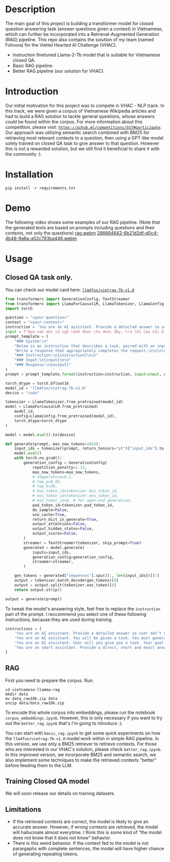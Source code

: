 # Description
The main goal of this project is building a transformer model for closed question answering task (answer questions given a context) in Vietnamese, which can further be incorporated into a Retrieval-Augmented Generation (RAG) pipeline. This repo also contains the solution of my team (named Folivora) for the Viettel Hearted AI Challenge (VHAC).
- Instruction finetuned Llama-2-7b model that is suitable for Vietnamese closed QA.
- Basic RAG pipeline.
- Better RAG pipeline (our solution for VHAC).

# Introduction
Our initial motivation for this project was to compete in VHAC -  NLP track. In this track, we were given a corpus of Vietnamese Wikipedia articles and had to build a RAG solution to tackle general questions, whose answers could be found within the corpus. For more information about this competition, please visit: [`https://aihub.ml/competitions/557#participate`](https://aihub.ml/competitions/557). Our approach was utilizing semantic search combined with BM25 for retrieving most relevant contexts to a question, then using a GPT-like model solely trained on closed QA task to give answer to that question. However this is not a rewarded solution, but we still find it beneficial to share it with the community :).

# Installation
`pip install -r requirements.txt`

# Demo
The following video shows some examples of our RAG pipeline. (Note that the generated texts are based on prompts including questions and their contexts, not only the questions)
[rag.webm](https://github.com/staticpunch/vietnamese-llama-rag/assets/134955821/6b21d2df-d0c4-4b48-9a6a-a52c763ba446)
[286664642-6b21d2df-d0c4-4b48-9a6a-a52c763ba446.webm](https://github.com/staticpunch/vietnamese-llama-rag/assets/33414340/509ffbf9-37f7-42c7-a506-72aaa0527bc6)


# Usage
## Closed QA task only.
You can check our model card here: [`llm4fun/vietrag-7b-v1.0`](https://huggingface.co/llm4fun/vietrag-7b-v1.0)
```py
from transformers import GenerationConfig, TextStreamer
from transformers import LlamaForCausalLM, LlamaTokenizer, LlamaConfig
import torch

question = "<your-question>"
context = "<your-context>"
instruction = 'You are an AI assistant. Provide a detailed answer so user don’t need to search outside to understand the answer.'
input = f"Dựa vào một số ngữ cảnh được cho dưới đây, trả lời câu hỏi ở cuối.\n\n{context}\n\nQuestion: {question}"
prompt_template = (
    "### System:\n"
    "Below is an instruction that describes a task, paired with an input that provides further context. "
    "Write a response that appropriately completes the request.\n\n\n\n"
    "### Instruction:\n{instruction}\n\n"
    "### Input:\n{input}\n\n"
    "### Response:\n{output}"
)
prompt = prompt_template.format(instruction=instruction, input=input, output='')

torch_dtype = torch.bfloat16
model_id = "llm4fun/vietrag-7b-v1.0"
device = "cuda"

tokenizer = LlamaTokenizer.from_pretrained(model_id)
model = LlamaForCausalLM.from_pretrained(
    model_id,
    config=LlamaConfig.from_pretrained(model_id),
    torch_dtype=torch_dtype
)

model = model.eval().to(device)

def generate(prompt, max_new_tokens=1024):
    input_ids = tokenizer(prompt, return_tensors="pt")["input_ids"].to(model.device)
    model.eval()
    with torch.no_grad():
        generation_config = GenerationConfig(
            repetition_penalty=1.13,
            max_new_tokens=max_new_tokens,
            # temperature=0.2,
            # top_p=0.95,
            # top_k=20,
            # bos_token_id=tokenizer.bos_token_id,
            # eos_token_id=tokenizer.eos_token_id,
            # eos_token_id=0, # for open-end generation.
            pad_token_id=tokenizer.pad_token_id,
            do_sample=False,
            use_cache=True,
            return_dict_in_generate=True,
            output_attentions=False,
            output_hidden_states=False,
            output_scores=False,
        )
        streamer = TextStreamer(tokenizer, skip_prompt=True)
        generated = model.generate(
            inputs=input_ids,
            generation_config=generation_config,
            streamer=streamer,
        )

    gen_tokens = generated["sequences"].cpu()[:, len(input_ids[0]):]
    output = tokenizer.batch_decode(gen_tokens)[0]
    output = output.split(tokenizer.eos_token)[0]
    return output.strip()

output = generate(prompt)
```
To tweak the model's answering style, feel free to replace the `instruction` part of the prompt. I reccommend you select one of these following instructions, because they are used during training. 
```py
instructions = [
    'You are an AI assistant. Provide a detailed answer so user don’t need to search outside to understand the answer.',
    'You are an AI assistant. You will be given a task. You must generate a detailed and long answer.',
    'You are an AI assistant. User will you give you a task. Your goal is to complete the task as faithfully as you can. While performing the task think step-by-step and justify your steps.',
    'You are an smart assistant. Provide a direct, short and exact answer to the following question from its provided context.'
]
```
## RAG
First you need to prepare the corpus. Run:
```
cd vietnamese-llamma-rag
mkdir data
mv data_raw10k.zip data
unzip data/data_raw10k.zip
```
To encode this whole corpus into embeddings, please run the notebook `corpus_embeddings.ipynb`. However, this is only necessary if you want to try out the `better_rag.ipynb` that's I'm going to introduce :).

You can start with `basic_rag.ipynb` to get some quick experiments on how the `llm4fun/vietrag-7b-v1.0` model work within in simple RAG pipeline. In this version, we use only a BM25 retriever to retrieve contexts. For those who are interested in our VHAC's solution, please check `better_rag.ipynb`. In this improved version, we incorporate BM25 and semantic search, we also implement some techniques to make the retrieved contexts "better" before feeding them to the LLM.

## Training Closed QA model
We will soon release our details on training datasets.

## Limitations
- If the retrieved contexts are correct, the model is likely to give an accurate answer. However, if wrong contexts are retrieved, the model will hallucinate almost everytime. I think this is some kind of "the model does not know that it does not know" behavior.
- There is this weird behavior. If the context fed to the model is not parargaphs with complete sentences, the model will have higher chance of generating repeating tokens.
